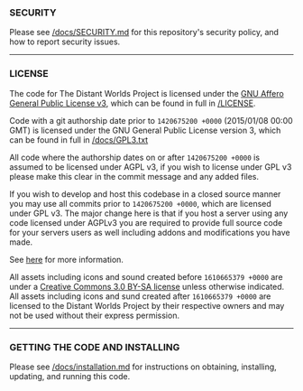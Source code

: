 ### SECURITY

Please see [/docs/SECURITY.md](/docs/SECURITY.md) for this repository's security policy, and how to report security issues.

---

### LICENSE

The code for The Distant Worlds Project is licensed under the [GNU Affero General Public License v3](https://www.gnu.org/licenses/agpl.html), which can be found in full in [/LICENSE](/LICENSE).

Code with a git authorship date prior to `1420675200 +0000` (2015/01/08 00:00 GMT) is licensed under the GNU General Public License version 3, which can be found in full in [/docs/GPL3.txt](/docs/GPL3.txt)

All code where the authorship dates on or after `1420675200 +0000` is assumed to be licensed under AGPL v3, if you wish to license under GPL v3 please make this clear in the commit message and any added files.

If you wish to develop and host this codebase in a closed source manner you may use all commits prior to `1420675200 +0000`, which are licensed under GPL v3.  The major change here is that if you host a server using any code licensed under AGPLv3 you are required to provide full source code for your servers users as well including addons and modifications you have made.

See [here](https://www.gnu.org/licenses/why-affero-gpl.html) for more information.

All assets including icons and sound created before `1610665379 +0000` are under a [Creative Commons 3.0 BY-SA license](https://creativecommons.org/licenses/by-sa/3.0/) unless otherwise indicated. All assets including icons and sund created after `1610665379 +0000` are licensed to the Distant Worlds Project by their respective owners and may not be used without their express permission.

---

### GETTING THE CODE AND INSTALLING

Please see [/docs/installation.md](/docs/installation.md) for instructions on obtaining, installing, updating, and running this code.
